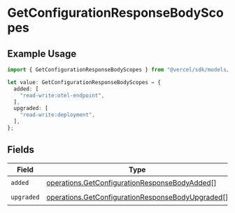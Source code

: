 # GetConfigurationResponseBodyScopes

## Example Usage

```typescript
import { GetConfigurationResponseBodyScopes } from "@vercel/sdk/models/operations/getconfiguration.js";

let value: GetConfigurationResponseBodyScopes = {
  added: [
    "read-write:otel-endpoint",
  ],
  upgraded: [
    "read-write:deployment",
  ],
};
```

## Fields

| Field                                                                                                                | Type                                                                                                                 | Required                                                                                                             | Description                                                                                                          |
| -------------------------------------------------------------------------------------------------------------------- | -------------------------------------------------------------------------------------------------------------------- | -------------------------------------------------------------------------------------------------------------------- | -------------------------------------------------------------------------------------------------------------------- |
| `added`                                                                                                              | [operations.GetConfigurationResponseBodyAdded](../../models/operations/getconfigurationresponsebodyadded.md)[]       | :heavy_check_mark:                                                                                                   | N/A                                                                                                                  |
| `upgraded`                                                                                                           | [operations.GetConfigurationResponseBodyUpgraded](../../models/operations/getconfigurationresponsebodyupgraded.md)[] | :heavy_check_mark:                                                                                                   | N/A                                                                                                                  |